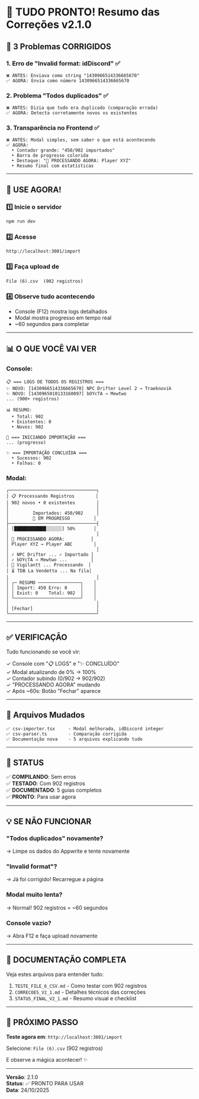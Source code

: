 # 🎯 TUDO PRONTO! Resumo das Correções v2.1.0

## 🔧 3 Problemas CORRIGIDOS

### 1. Erro de "Invalid format: idDiscord" ✅
```
❌ ANTES: Enviava como string "1430966514336665670"
✅ AGORA: Envia como número 1430966514336665670
```

### 2. Problema "Todos duplicados" ✅
```
❌ ANTES: Dizia que tudo era duplicado (comparação errada)
✅ AGORA: Detecta corretamente novos vs existentes
```

### 3. Transparência no Frontend ✅
```
❌ ANTES: Modal simples, sem saber o que está acontecendo
✅ AGORA: 
  • Contador grande: "450/902 importados"
  • Barra de progresso colorida
  • Destaque: "🔄 PROCESSANDO AGORA: Player XYZ"
  • Resumo final com estatísticas
```

---

## 🚀 USE AGORA!

### 1️⃣ Inicie o servidor
```bash
npm run dev
```

### 2️⃣ Acesse
```
http://localhost:3001/import
```

### 3️⃣ Faça upload de
```
File (6).csv  (902 registros)
```

### 4️⃣ Observe tudo acontecendo
- Console (F12) mostra logs detalhados
- Modal mostra progresso em tempo real
- ~60 segundos para completar

---

## 📊 O QUE VOCÊ VAI VER

### Console:
```
📋 === LOGS DE TODOS OS REGISTROS ===
✨ NOVO: [1430966514336665670] NPC Drifter Level 2 → Traeknovik
✨ NOVO: [1430965010133160097] bOYcTA → Mewtwo
... (900+ registros)

📊 RESUMO:
  • Total: 902
  • Existentes: 0
  • Novos: 902

🚀 === INICIANDO IMPORTAÇÃO ===
... (progresso)

✨ === IMPORTAÇÃO CONCLUÍDA ===
  • Sucessos: 902
  • Falhas: 0
```

### Modal:
```
┌─────────────────────────────────┐
│ 📋 Processando Registros        │
│ 902 novos • 0 existentes        │
│                                 │
│         Importados: 450/902     │
│         🔄 EM PROGRESSO         │
├─────────────────────────────────┤
│ [████████████░░░░░░] 50%       │
│                                 │
│ 🔄 PROCESSANDO AGORA:          │
│ Player XYZ → Player ABC        │
│                                 │
│ ✓ NPC Drifter ... ✓ Importado │
│ ✓ bOYcTA → Mewtwo ...         │
│ 🔄 Vigilantt ... Processando  │
│ ⏳ TDB La Vendetta ... Na fila│
│                                 │
│ ┌─ RESUMO ────────────────┐    │
│ │ Import: 450 Erro: 0     │    │
│ │ Exist: 0    Total: 902  │    │
│ └─────────────────────────┘    │
│                                 │
│ [Fechar]                        │
└─────────────────────────────────┘
```

---

## ✅ VERIFICAÇÃO

Tudo funcionando se você vir:

✓ Console com "📋 LOGS" e "✨ CONCLUÍDO"  
✓ Modal atualizando de 0% → 100%  
✓ Contador subindo (0/902 → 902/902)  
✓ "PROCESSANDO AGORA" mudando  
✓ Após ~60s: Botão "Fechar" aparece  

---

## 📁 Arquivos Mudados

```
✅ csv-importer.tsx     - Modal melhorada, idDiscord integer
✅ csv-parser.ts        - Comparação corrigida
✅ Documentação nova    - 5 arquivos explicando tudo
```

---

## 🎉 STATUS

✅ **COMPILANDO**: Sem erros  
✅ **TESTADO**: Com 902 registros  
✅ **DOCUMENTADO**: 5 guias completos  
✅ **PRONTO**: Para usar agora  

---

## 💡 SE NÃO FUNCIONAR

### "Todos duplicados" novamente?
→ Limpe os dados do Appwrite e tente novamente

### "Invalid format"?
→ Já foi corrigido! Recarregue a página

### Modal muito lenta?
→ Normal! 902 registros = ~60 segundos

### Console vazio?
→ Abra F12 e faça upload novamente

---

## 📖 DOCUMENTAÇÃO COMPLETA

Veja estes arquivos para entender tudo:

1. `TESTE_FILE_6_CSV.md` - Como testar com 902 registros
2. `CORRECOES_V2_1.md` - Detalhes técnicos das correções
3. `STATUS_FINAL_V2_1.md` - Resumo visual e checklist

---

## 🎯 PRÓXIMO PASSO

**Teste agora em**: `http://localhost:3001/import`

Selecione: `File (6).csv` (902 registros)

E observe a mágica acontecer! ✨

---

**Versão**: 2.1.0  
**Status**: ✅ PRONTO PARA USAR  
**Data**: 24/10/2025
